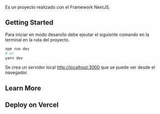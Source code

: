 Es un proyecto realizado con el Framework NextJS.

## Getting Started

Para iniciar en modo desarollo debe ejeutar el siguiente comando en la terminal en la ruta del proyecto.

```bash
npm run dev
# or
yarn dev
```

Se crea un servidor local [http://localhost:3000](http://localhost:3000) que se puede ver desde el navegador.

## Learn More


## Deploy on Vercel

